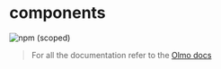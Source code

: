 # components

![npm (scoped)](https://img.shields.io/npm/v/@olmokit/components?style=flat-square&color=FF52DE)

> For all the documentation refer to the [Olmo docs](https://olmokit.github.io/olmokit)
